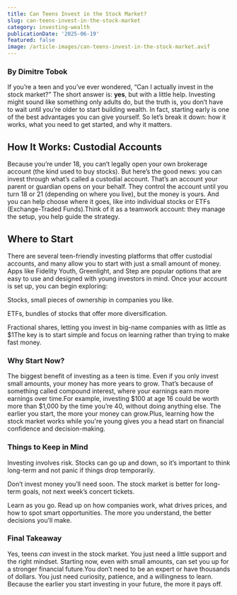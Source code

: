 ```yaml
---
title: Can Teens Invest in the Stock Market?
slug: can-teens-invest-in-the-stock-market
category: investing-wealth
publicationDate: '2025-06-19'
featured: false
image: /article-images/can-teens-invest-in-the-stock-market.avif
---
```


### By Dimitre Tobok

If you’re a teen and you’ve ever wondered, “Can I actually invest in the stock market?” The short answer is: **yes**, but with a little help. Investing might sound like something only adults do, but the truth is, you don’t have to wait until you’re older to start building wealth. In fact, starting early is one of the best advantages you can give yourself. So let’s break it down: how it works, what you need to get started, and why it matters.

## How It Works: Custodial Accounts

Because you’re under 18, you can’t legally open your own brokerage account (the kind used to buy stocks). But here’s the good news: you can invest through what’s called a custodial account. That’s an account your parent or guardian opens on your behalf. They control the account until you turn 18 or 21 (depending on where you live), but the money is yours. And you can help choose where it goes, like into individual stocks or ETFs (Exchange-Traded Funds).Think of it as a teamwork account: they manage the setup, you help guide the strategy.

## Where to Start

There are several teen-friendly investing platforms that offer custodial accounts, and many allow you to start with just a small amount of money. Apps like Fidelity Youth, Greenlight, and Step are popular options that are easy to use and designed with young investors in mind. Once your account is set up, you can begin exploring:

Stocks, small pieces of ownership in companies you like.

ETFs, bundles of stocks that offer more diversification. 

Fractional shares, letting you invest in big-name companies with as little as $1The key is to start simple and focus on learning rather than trying to make fast money.

### **Why Start Now?**

The biggest benefit of investing as a teen is time. Even if you only invest small amounts, your money has more years to grow. That’s because of something called compound interest, where your earnings earn more earnings over time.For example, investing $100 at age 16 could be worth more than $1,000 by the time you’re 40, without doing anything else. The earlier you start, the more your money can grow\.Plus, learning how the stock market works while you're young gives you a head start on financial confidence and decision-making.

### **Things to Keep in Mind**

Investing involves risk. Stocks can go up and down, so it’s important to think long-term and not panic if things drop temporarily.

Don’t invest money you’ll need soon. The stock market is better for long-term goals, not next week’s concert tickets.

Learn as you go. Read up on how companies work, what drives prices, and how to spot smart opportunities. The more you understand, the better decisions you’ll make.

### **Final Takeaway**

Yes, teens _can_ invest in the stock market. You just need a little support and the right mindset. Starting now, even with small amounts, can set you up for a stronger financial future.You don’t need to be an expert or have thousands of dollars. You just need curiosity, patience, and a willingness to learn. Because the earlier you start investing in your future, the more it pays off.

